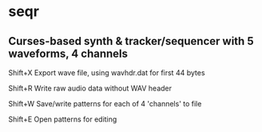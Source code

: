 # seqr
## Curses-based synth &amp; tracker/sequencer with 5 waveforms, 4 channels

Shift+X   Export wave file, using wavhdr.dat for first 44 bytes

Shift+R   Write raw audio data without WAV header

Shift+W   Save/write patterns for each of 4 'channels' to file

Shift+E   Open patterns for editing
